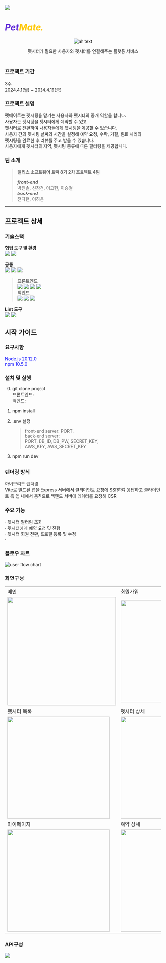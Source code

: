 <img src="https://capsule-render.vercel.app/api?type=Waving&color=632ed8&height=220&section=header" />

<h1 style="color: #632ed8; font-style: italic;">Pet<span style="color: #ffc800">Mate.</span></h1>
<div style="text-align:center; display: flex; align-items: center; justify-content: center; flex-direction: column;">
    <img src="public/images/README/image-1.png" alt="alt text">
    <p>펫시터가 필요한 사용자와 펫시터를 연결해주는 플랫폼 서비스</p>
</div>

##

### 프로젝트 기간  
3주  
2024.4.1(월) ~ 2024.4.19(금)

### 프로젝트 설명  
펫메이트는 펫시팅을 맡기는 사용자와 펫시터의 중개 역할을 합니다.  
사용자는 펫시팅을 펫시터에게 예약할 수 있고  
펫시터로 전환하여 사용자들에게 펫시팅을 제공할 수 있습니다.  
사용자 간의 펫시팅 날짜와 시간을 설정해 예약 요청, 수락, 거절, 완료 처리와  
펫시팅을 완료한 후 리뷰를 주고 받을 수 있습니다.  
사용자에게 펫시터의 지역, 펫시팅 종류에 따른 필터링을 제공합니다.

### 팀 소개
> **엘리스 소프트웨어 트랙 8기 2차 프로젝트 4팀**  
>  
> **_front-end_**  
박진솔, 신창건, 이고헌, 이승철  
**_back-end_**  
 전다현, 이하은

<hr/>

## 프로젝트 상세

### 기술스택

**협업 도구 및 환경**  
<img src="https://img.shields.io/badge/GitLab-FC6D26?style=flat-square&logo=gitlab&logoColor=fff"/> 
<img src="https://img.shields.io/badge/Notion-000000?style=flat-square&logo=notion&logoColor=fff"/>  

**공통**  
<img src="https://img.shields.io/badge/javascript-F7DF1E?style=flat-square&logo=javascript&logoColor=fff"/>
<img src="https://img.shields.io/badge/Node.js-339933?style=flat-square&logo=Node.js&logoColor=fff"/>
<img src="https://img.shields.io/badge/Express-000000?style=flat-square&logo=Express&logoColor=fff"/>  

> **프론트엔드**  
> <img src="https://img.shields.io/badge/React-61DAFB?style=flat-square&logo=React&logoColor=fff"/> 
> <img src="https://img.shields.io/badge/Redux-764ABC?style=flat-square&logo=Redux&logoColor=fff"/> 
> <img src="https://img.shields.io/badge/SCSS-CC6699?style=flat-square&logo=Sass&logoColor=fff"/> 
> <img src="https://img.shields.io/badge/Vite-646CFF?style=flat-square&logo=Vite&logoColor=fff"/>  
> **백엔드**  
> <img src="https://img.shields.io/badge/MongoDB-47A248?style=flat-square&logo=mongodb&logoColor=fff"/> <img src="https://img.shields.io/badge/Mongoose-880000?style=flat-square&logo=mongoose&logoColor=fff"/> <img src="https://img.shields.io/badge/AmazonS3-569A31?style=flat-square&logo=amazons3&logoColor=fff"/>

**Lint 도구**  
<img src="https://img.shields.io/badge/Prettier-F7B93E?style=flat-square&logo=prettier&logoColor=fff"/>
<img src="https://img.shields.io/badge/ESlint-4B32C3?style=flat-square&logo=eslint&logoColor=fff"/>

## 시작 가이드

### 요구사항  
<span style="color: blue;">Node.js 20.12.0 <br> npm 10.5.0</span>

### 설치 및 실행

0. git clone project  
    프론트엔드:  
    백엔드:
1. npm install
2. .env 설정  
    >front-end server: PORT,  
     back-end server:  
     PORT, DB_ID, DB_PW, SECRET_KEY,   
     AWS_KEY, AWS_SECRET_KEY
    
3. npm run dev

##

### 렌더링 방식  
하이브리드 렌더링  
Vite로 빌드된 앱을 Express 서버에서 클라이언트 요청에 SSR하여 응답하고 클라이언트 측 앱 내에서 동적으로 백엔드 서버에 데이터를 요청해 CSR

### 주요 기능  
· 펫시터 필터링 조회  
· 펫시터에게 예약 요청 및 진행  
· 펫시터 회원 전환, 프로필 등록 및 수정  
·   

### 플로우 차트

![user flow chart](public/images/README/image-5.png)

### 화면구성  
<table>
    <tr>
        <td>메인</td>
        <td>회원가입</td>
    </tr>
    <tr>
        <td><img src="public/images/README/main.png" style="width: 350px"/></td>
        <td><img src="public/images/README/signUp.png" style="width: 330px"/></td>
    </tr>
    <tr>
        <td>펫시터 목록</td>
        <td>펫시터 상세</td>
    </tr>
    <tr>
        <td><img src="public/images/README/petsitterList.png" style="width: 330px"/></td>
        <td><img src="public/images/README/petsitterDetail.png" style="width: 330px"/></td>
    </tr>
    <tr>
        <td>마이페이지</td>
        <td>예약 상세</td>
    </tr>
    <tr>
        <td><img src="public/images/README/mypagePetsitter.png" style="width: 330px"/></td>
        <td><img src="public/images/README/orderDetail.png" style="width: 330px"/></td>
    </tr>
</table>

### API구성

<img src="public/images/README/image.png" style="width: 80&"/>

